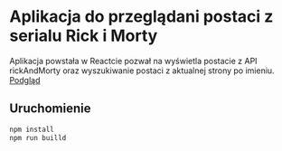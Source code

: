 # Aplikacja do przeglądani postaci z serialu Rick i Morty
Aplikacja powstała w Reactcie pozwał na wyświetla postacie z API rickAndMorty oraz wyszukiwanie postaci z aktualnej strony po imieniu.
[Podgląd](https://tomaszjader.github.io/rick-and-morty-react/)
## Uruchomienie
```sh
npm install
npm run builld
```

